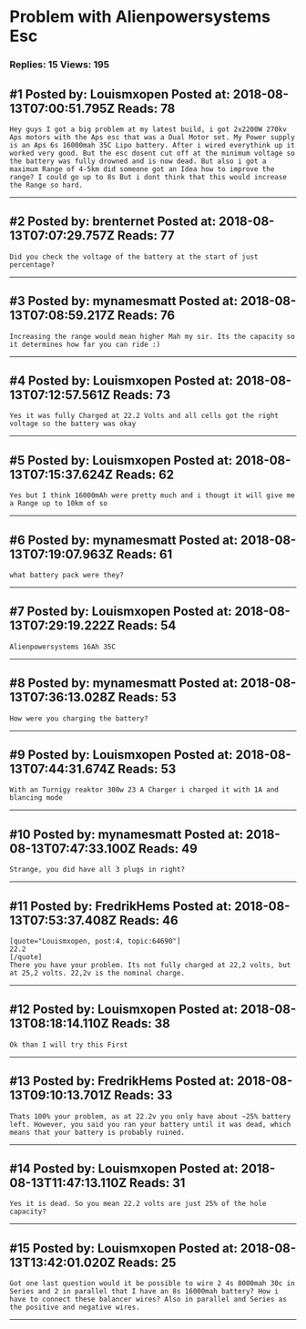 # Problem with Alienpowersystems Esc

### Replies: 15 Views: 195

## \#1 Posted by: Louismxopen Posted at: 2018-08-13T07:00:51.795Z Reads: 78

```
Hey guys I got a big problem at my latest build, i got 2x2200W 270kv Aps motors with the Aps esc that was a Dual Motor set. My Power supply is an Aps 6s 16000mah 35C Lipo battery. After i wired everythink up it worked very good. But the esc dosent cut off at the minimum voltage so the battery was fully drowned and is now dead. But also i got a maximum Range of 4-5km did someone got an Idea how to improve the range? I could go up to 8s But i dont think that this would increase the Range so hard.
```

---
## \#2 Posted by: brenternet Posted at: 2018-08-13T07:07:29.757Z Reads: 77

```
Did you check the voltage of the battery at the start of just percentage?
```

---
## \#3 Posted by: mynamesmatt Posted at: 2018-08-13T07:08:59.217Z Reads: 76

```
Increasing the range would mean higher Mah my sir. Its the capacity so it determines how far you can ride :)
```

---
## \#4 Posted by: Louismxopen Posted at: 2018-08-13T07:12:57.561Z Reads: 73

```
Yes it was fully Charged at 22.2 Volts and all cells got the right voltage so the battery was okay
```

---
## \#5 Posted by: Louismxopen Posted at: 2018-08-13T07:15:37.624Z Reads: 62

```
Yes but I think 16000mAh were pretty much and i thougt it will give me a Range up to 10km of so
```

---
## \#6 Posted by: mynamesmatt Posted at: 2018-08-13T07:19:07.963Z Reads: 61

```
what battery pack were they?
```

---
## \#7 Posted by: Louismxopen Posted at: 2018-08-13T07:29:19.222Z Reads: 54

```
Alienpowersystems 16Ah 35C
```

---
## \#8 Posted by: mynamesmatt Posted at: 2018-08-13T07:36:13.028Z Reads: 53

```
How were you charging the battery?
```

---
## \#9 Posted by: Louismxopen Posted at: 2018-08-13T07:44:31.674Z Reads: 53

```
With an Turnigy reaktor 300w 23 A Charger i charged it with 1A and blancing mode
```

---
## \#10 Posted by: mynamesmatt Posted at: 2018-08-13T07:47:33.100Z Reads: 49

```
Strange, you did have all 3 plugs in right?
```

---
## \#11 Posted by: FredrikHems Posted at: 2018-08-13T07:53:37.408Z Reads: 46

```
[quote="Louismxopen, post:4, topic:64690"]
22.2
[/quote]
There you have your problem. Its not fully charged at 22,2 volts, but at 25,2 volts. 22,2v is the nominal charge.
```

---
## \#12 Posted by: Louismxopen Posted at: 2018-08-13T08:18:14.110Z Reads: 38

```
Ok than I will try this First
```

---
## \#13 Posted by: FredrikHems Posted at: 2018-08-13T09:10:13.701Z Reads: 33

```
Thats 100% your problem, as at 22.2v you only have about ~25% battery left. However, you said you ran your battery until it was dead, which means that your battery is probably ruined.
```

---
## \#14 Posted by: Louismxopen Posted at: 2018-08-13T11:47:13.110Z Reads: 31

```
Yes it is dead. So you mean 22.2 volts are just 25% of the hole capacity?
```

---
## \#15 Posted by: Louismxopen Posted at: 2018-08-13T13:42:01.020Z Reads: 25

```
Got one last question would it be possible to wire 2 4s 8000mah 30c in Series and 2 in parallel that I have an 8s 16000mah battery? How i have to connect these balancer wires? Also in parallel and Series as the positive and negative wires.
```

---

